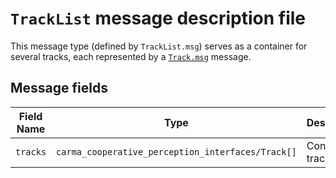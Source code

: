 # `TrackList` message description file

This message type (defined by `TrackList.msg`) serves as a container for several tracks, each represented by a
[`Track.msg`](track.md) message.

## Message fields

| Field Name | Type                                              | Description          |
| ---------- | ------------------------------------------------- | -------------------- |
| `tracks`   | `carma_cooperative_perception_interfaces/Track[]` | Contained track data |
